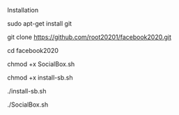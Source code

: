 Installation

sudo apt-get install git

git clone https://github.com/root20201/facebook2020.git

cd facebook2020

chmod +x SocialBox.sh

chmod +x install-sb.sh

./install-sb.sh

./SocialBox.sh

